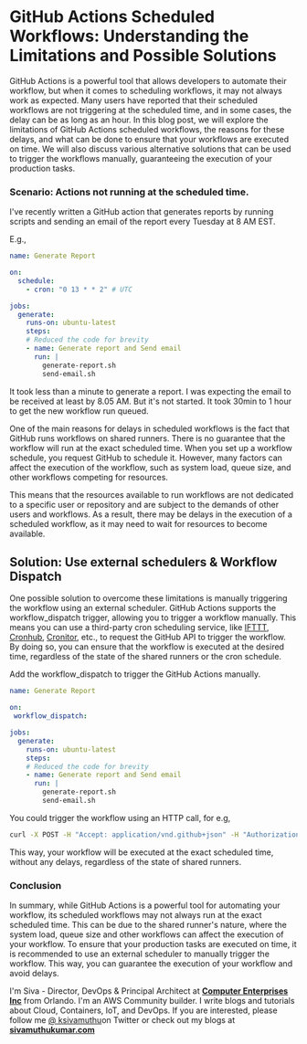 # GitHub Actions Scheduled Workflows: Understanding the Limitations and Possible Solutions

GitHub Actions is a powerful tool that allows developers to automate their workflow, but when it comes to scheduling workflows, it may not always work as expected. Many users have reported that their scheduled workflows are not triggering at the scheduled time, and in some cases, the delay can be as long as an hour. In this blog post, we will explore the limitations of GitHub Actions scheduled workflows, the reasons for these delays, and what can be done to ensure that your workflows are executed on time. We will also discuss various alternative solutions that can be used to trigger the workflows manually, guaranteeing the execution of your production tasks.

### Scenario: Actions not running at the scheduled time.

I've recently written a GitHub action that generates reports by running scripts and sending an email of the report every Tuesday at 8 AM EST.

E.g.,

```yaml
name: Generate Report

on:
  schedule:
    - cron: "0 13 * * 2" # UTC

jobs:
  generate:
    runs-on: ubuntu-latest
    steps:
    # Reduced the code for brevity
    - name: Generate report and Send email
      run: |
        generate-report.sh 
        send-email.sh
```

It took less than a minute to generate a report. I was expecting the email to be received at least by 8.05 AM. But it's not started. It took 30min to 1 hour to get the new workflow run queued.

One of the main reasons for delays in scheduled workflows is the fact that GitHub runs workflows on shared runners. There is no guarantee that the workflow will run at the exact scheduled time. When you set up a workflow schedule, you request GitHub to schedule it. However, many factors can affect the execution of the workflow, such as system load, queue size, and other workflows competing for resources.

This means that the resources available to run workflows are not dedicated to a specific user or repository and are subject to the demands of other users and workflows. As a result, there may be delays in the execution of a scheduled workflow, as it may need to wait for resources to become available.

## Solution: Use external schedulers & Workflow Dispatch

One possible solution to overcome these limitations is manually triggering the workflow using an external scheduler. GitHub Actions supports the workflow\_dispatch trigger, allowing you to trigger a workflow manually. This means you can use a third-party cron scheduling service, like [IFTTT](https://ifttt.com/), [Cronhub](https://cronhub.io/), [Cronitor](https://cronitor.io/), etc., to request the GitHub API to trigger the workflow. By doing so, you can ensure that the workflow is executed at the desired time, regardless of the state of the shared runners or the cron schedule.

Add the workflow\_dispatch to trigger the GitHub Actions manually.

```yaml
name: Generate Report

on:
 workflow_dispatch:

jobs:
  generate:
    runs-on: ubuntu-latest
    steps:
    # Reduced the code for brevity
    - name: Generate report and Send email
      run: |
        generate-report.sh 
        send-email.sh
```

You could trigger the workflow using an HTTP call, for e.g,

```bash
curl -X POST -H "Accept: application/vnd.github+json" -H "Authorization: token YOUR_ACCESS_TOKEN" https://api.github.com/repos/OWNER/REPO/actions/workflows/WORKFLOW_ID/dispatches
```

This way, your workflow will be executed at the exact scheduled time, without any delays, regardless of the state of shared runners.

### Conclusion

In summary, while GitHub Actions is a powerful tool for automating your workflow, its scheduled workflows may not always run at the exact scheduled time. This can be due to the shared runner's nature, where the system load, queue size and other workflows can affect the execution of your workflow. To ensure that your production tasks are executed on time, it is recommended to use an external scheduler to manually trigger the workflow. This way, you can guarantee the execution of your workflow and avoid delays.

I'm Siva - Director, DevOps & Principal Architect at [**Computer Enterprises Inc**](https://www.ceiamerica.com/) from Orlando. I'm an AWS Community builder. I write blogs and tutorials about Cloud, Containers, IoT, and DevOps. If you are interested, please follow me [@ ksivamuthu](https://twitter.com/ksivamuthu)on Twitter or check out my blogs at [**sivamuthukumar.com**](http://sivamuthukumar.com)
